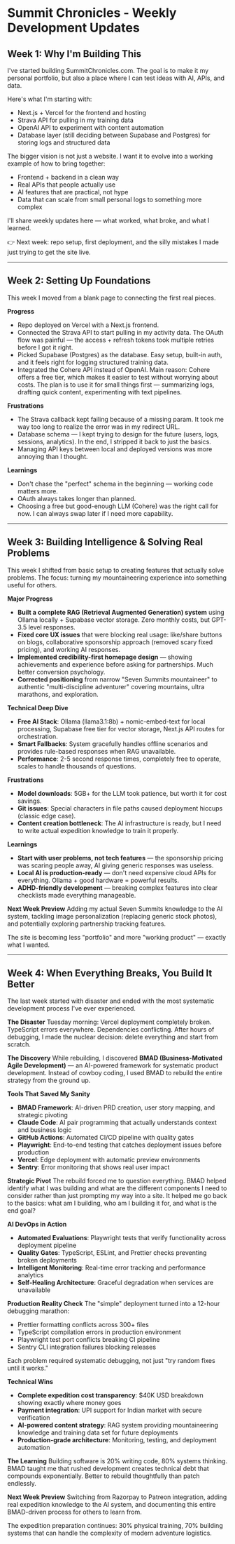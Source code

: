# Summit Chronicles - Weekly Development Updates

## Week 1: Why I'm Building This

I've started building SummitChronicles.com.
The goal is to make it my personal portfolio, but also a place where I can test ideas with AI, APIs, and data.

Here's what I'm starting with:
- Next.js + Vercel for the frontend and hosting
- Strava API for pulling in my training data
- OpenAI API to experiment with content automation
- Database layer (still deciding between Supabase and Postgres) for storing logs and structured data

The bigger vision is not just a website.
I want it to evolve into a working example of how to bring together:
- Frontend + backend in a clean way
- Real APIs that people actually use
- AI features that are practical, not hype
- Data that can scale from small personal logs to something more complex

I'll share weekly updates here — what worked, what broke, and what I learned.

👉 Next week: repo setup, first deployment, and the silly mistakes I made just trying to get the site live.

---

## Week 2: Setting Up Foundations

This week I moved from a blank page to connecting the first real pieces.

**Progress**
- Repo deployed on Vercel with a Next.js frontend.
- Connected the Strava API to start pulling in my activity data. The OAuth flow was painful — the access + refresh tokens took multiple retries before I got it right.
- Picked Supabase (Postgres) as the database. Easy setup, built-in auth, and it feels right for logging structured training data.
- Integrated the Cohere API instead of OpenAI. Main reason: Cohere offers a free tier, which makes it easier to test without worrying about costs. The plan is to use it for small things first — summarizing logs, drafting quick content, experimenting with text pipelines.

**Frustrations**
- The Strava callback kept failing because of a missing param. It took me way too long to realize the error was in my redirect URL.
- Database schema — I kept trying to design for the future (users, logs, sessions, analytics). In the end, I stripped it back to just the basics.
- Managing API keys between local and deployed versions was more annoying than I thought.

**Learnings**
- Don't chase the "perfect" schema in the beginning — working code matters more.
- OAuth always takes longer than planned.
- Choosing a free but good-enough LLM (Cohere) was the right call for now. I can always swap later if I need more capability.

---

## Week 3: Building Intelligence & Solving Real Problems

This week I shifted from basic setup to creating features that actually solve problems. The focus: turning my mountaineering experience into something useful for others.

**Major Progress**
- **Built a complete RAG (Retrieval Augmented Generation) system** using Ollama locally + Supabase vector storage. Zero monthly costs, but GPT-3.5 level responses.
- **Fixed core UX issues** that were blocking real usage: like/share buttons on blogs, collaborative sponsorship approach (removed scary fixed pricing), and working AI responses.
- **Implemented credibility-first homepage design** — showing achievements and experience before asking for partnerships. Much better conversion psychology.
- **Corrected positioning** from narrow "Seven Summits mountaineer" to authentic "multi-discipline adventurer" covering mountains, ultra marathons, and exploration.

**Technical Deep Dive**
- **Free AI Stack**: Ollama (llama3.1:8b) + nomic-embed-text for local processing, Supabase free tier for vector storage, Next.js API routes for orchestration.
- **Smart Fallbacks**: System gracefully handles offline scenarios and provides rule-based responses when RAG unavailable.
- **Performance**: 2-5 second response times, completely free to operate, scales to handle thousands of questions.

**Frustrations**
- **Model downloads**: 5GB+ for the LLM took patience, but worth it for cost savings.
- **Git issues**: Special characters in file paths caused deployment hiccups (classic edge case).
- **Content creation bottleneck**: The AI infrastructure is ready, but I need to write actual expedition knowledge to train it properly.

**Learnings**
- **Start with user problems, not tech features** — the sponsorship pricing was scaring people away, AI giving generic responses was useless.
- **Local AI is production-ready** — don't need expensive cloud APIs for everything. Ollama + good hardware = powerful results.
- **ADHD-friendly development** — breaking complex features into clear checklists made everything manageable.

**Next Week Preview**
Adding my actual Seven Summits knowledge to the AI system, tackling image personalization (replacing generic stock photos), and potentially exploring partnership tracking features.

The site is becoming less "portfolio" and more "working product" — exactly what I wanted.

---

## Week 4: When Everything Breaks, You Build It Better

The last week started with disaster and ended with the most systematic development process I've ever experienced.

**The Disaster**
Tuesday morning: Vercel deployment completely broken. TypeScript errors everywhere. Dependencies conflicting. After hours of debugging, I made the nuclear decision: delete everything and start from scratch.

**The Discovery**
While rebuilding, I discovered **BMAD (Business-Motivated Agile Development)** — an AI-powered framework for systematic product development. Instead of cowboy coding, I used BMAD to rebuild the entire strategy from the ground up.

**Tools That Saved My Sanity**
- **BMAD Framework**: AI-driven PRD creation, user story mapping, and strategic pivoting
- **Claude Code**: AI pair programming that actually understands context and business logic
- **GitHub Actions**: Automated CI/CD pipeline with quality gates
- **Playwright**: End-to-end testing that catches deployment issues before production
- **Vercel**: Edge deployment with automatic preview environments
- **Sentry**: Error monitoring that shows real user impact

**Strategic Pivot**
The rebuild forced me to question everything. BMAD helped identify what I was building and what are the different components I need to consider rather than just prompting my way into a site. It helped me go back to the basics: what am I building, who am I building it for, and what is the end goal?

**AI DevOps in Action**
- **Automated Evaluations**: Playwright tests that verify functionality across deployment pipeline
- **Quality Gates**: TypeScript, ESLint, and Prettier checks preventing broken deployments
- **Intelligent Monitoring**: Real-time error tracking and performance analytics
- **Self-Healing Architecture**: Graceful degradation when services are unavailable

**Production Reality Check**
The "simple" deployment turned into a 12-hour debugging marathon:
- Prettier formatting conflicts across 300+ files
- TypeScript compilation errors in production environment
- Playwright test port conflicts breaking CI pipeline
- Sentry CLI integration failures blocking releases

Each problem required systematic debugging, not just "try random fixes until it works."

**Technical Wins**
- **Complete expedition cost transparency**: $40K USD breakdown showing exactly where money goes
- **Payment integration**: UPI support for Indian market with secure verification
- **AI-powered content strategy**: RAG system providing mountaineering knowledge and training data set for future deployments
- **Production-grade architecture**: Monitoring, testing, and deployment automation

**The Learning**
Building software is 20% writing code, 80% systems thinking. BMAD taught me that rushed development creates technical debt that compounds exponentially. Better to rebuild thoughtfully than patch endlessly.

**Next Week Preview**
Switching from Razorpay to Patreon integration, adding real expedition knowledge to the AI system, and documenting this entire BMAD-driven process for others to learn from.

The expedition preparation continues: 30% physical training, 70% building systems that can handle the complexity of modern adventure logistics.